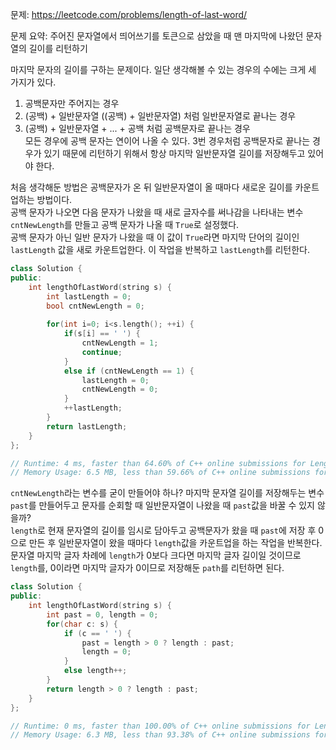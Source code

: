 문제: https://leetcode.com/problems/length-of-last-word/   
    
문제 요약: 주어진 문자열에서 띄어쓰기를 토큰으로 삼았을 때 맨 마지막에 나왔던 문자열의 길이를 리턴하기   
       
마지막 문자의 길이를 구하는 문제이다. 일단 생각해볼 수 있는 경우의 수에는 크게 세 가지가 있다.   
1. 공백문자만 주어지는 경우    
2. (공백) + 일반문자열 ((공백) + 일반문자열) 처럼 일반문자열로 끝나는 경우   
3. (공백) + 일반문자열 + ... + 공백 처럼 공백문자로 끝나는 경우    
모든 경우에 공백 문자는 연이어 나올 수 있다. 3번 경우처럼 공백문자로 끝나는 경우가 있기 때문에 리턴하기 위해서 항상 마지막 일반문자열 길이를 저장해두고 있어야 한다.   
     
처음 생각해둔 방법은 공백문자가 온 뒤 일반문자열이 올 때마다 새로운 길이를 카운트업하는 방법이다.        
공백 문자가 나오면 다음 문자가 나왔을 때 새로 글자수를 써나감을 나타내는 변수 `cntNewLength`를 만들고 공백 문자가 나올 때 `True`로 설정했다.   
공백 문자가 아닌 일반 문자가 나왔을 때 이 값이 `True`라면 마지막 단어의 길이인 `lastLength` 값을 새로 카운트업한다. 이 작업을 반복하고 `lastLength`를 리턴한다.     
```cpp
class Solution {
public:
    int lengthOfLastWord(string s) {
        int lastLength = 0;
        bool cntNewLength = 0;
        
        for(int i=0; i<s.length(); ++i) {
            if(s[i] == ' ') {
                cntNewLength = 1;
                continue;
            }
            else if (cntNewLength == 1) {
                lastLength = 0;
                cntNewLength = 0;
            }
            ++lastLength;
        }
        return lastLength;
    }
};

// Runtime: 4 ms, faster than 64.60% of C++ online submissions for Length of Last Word.
// Memory Usage: 6.5 MB, less than 59.66% of C++ online submissions for Length of Last Word.
```   

`cntNewLength`라는 변수를 굳이 만들어야 하나? 마지막 문자열 길이를 저장해두는 변수 `past`를 만들어두고 문자를 순회할 때 일반문자열이 나왔을 때 `past`값을 바꿀 수 있지 않을까?          
`length`로 현재 문자열의 길이를 임시로 담아두고 공백문자가 왔을 때 `past`에 저장 후 0으로 만든 후 일반문자열이 왔을 때마다 `length`값을 카운트업을 하는 작업을 반복한다.   
문자열 마지막 글자 차례에 `length`가 0보다 크다면 마지막 글자 길이일 것이므로 `length`를, 0이라면 마지막 글자가 0이므로 저장해둔 `path`를 리턴하면 된다.
```cpp
class Solution {
public:
    int lengthOfLastWord(string s) {
        int past = 0, length = 0;
        for(char c: s) {
            if (c == ' ') { 
                past = length > 0 ? length : past; 
                length = 0; 
            }
            else length++;
        }
        return length > 0 ? length : past;
    }
};

// Runtime: 0 ms, faster than 100.00% of C++ online submissions for Length of Last Word.
// Memory Usage: 6.3 MB, less than 93.38% of C++ online submissions for Length of Last Word.
```
